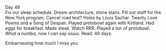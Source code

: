 Day 49  
Fix our sleep schedule. Dream architecture, stone stairs. Fill out stuff for the New York program. Cancel road test? Holes by Louis Sachar. Twenty Love Poems and a Song of Despair. Played protobowl again with Kirtland. Had eggs for breakfast. Made steak. Watch RRR. Played a ton of  protobowl. *What a numba, now I can say siuuu.* Read. 49 days. 

Embarrassing how much I miss you